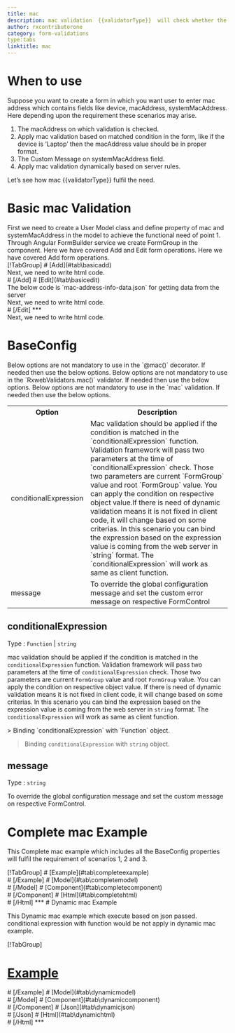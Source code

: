 ```yaml
---
title: mac
description: mac validation  {{validatorType}}  will check whether the value entered is a valid mac address.
author: rxcontributorone
category: form-validations
type:tabs
linktitle: mac
---
```

# When to use
Suppose you want to create a form in which you want user to enter mac address  which contains fields like device, macAddress, systemMacAddress. Here depending upon the requirement these scenarios may arise.
<ol class='showHideElement'>
	<li>The macAddress on which validation is checked.</li>
    <li>Apply mac validation based on matched condition in the form, like if the device  is ‘Laptop’ then the macAddress value should be in proper format.</li>
    <li>The Custom Message on systemMacAddress field.</li>
    <data-scope scope="['decorator','validator']">
	<li>Apply mac validation dynamically based on server rules.</li>
    </data-scope>
</ol>
Let’s see how mac {{validatorType}} fulfil the need.

# Basic mac Validation
<data-scope scope="['decorator','template-driven-directives','template-driven-decorators']">
First we need to create a User Model class and define property of mac and systemMacAddress in the model to achieve the functional need of point 1.
<div component="app-code" key="mac-add-model"></div> 
</data-scope>
Through Angular FormBuilder service we create FormGroup in the component.
<data-scope scope="['decorator']">
Here we have covered Add and Edit form operations. 
</data-scope>

<data-scope scope="['validator','template-driven-directives','template-driven-decorators']">
Here we have covered Add form operations. 
</data-scope>

<data-scope scope="['decorator']">
<div component="app-tabs" key="basic-operations"></div>
[!TabGroup]
# [Add](#tab\basicadd)
<div component="app-code" key="mac-add-component"></div> 
Next, we need to write html code.
<div component="app-code" key="mac-add-html"></div> 
<div component="app-example-runner" ref-component="app-mac-add"></div>
# [/Add]
# [Edit](#tab\basicedit)
<div component="app-code" key="mac-edit-component"></div>
The below code is `mac-address-info-data.json` for getting data from the server 
<div component="app-code" key="mac-edit-json"></div> 
Next, we need to write html code.
<div component="app-code" key="mac-edit-html"></div> 
<div component="app-example-runner" ref-component="app-mac-edit"></div>
# [/Edit]
***
</data-scope>

<data-scope scope="['validator','template-driven-directives','template-driven-decorators']">
<div component="app-code" key="mac-add-component"></div> 
Next, we need to write html code.
<div component="app-code" key="mac-add-html"></div> 
<div component="app-example-runner" ref-component="app-mac-add"></div>
</data-scope>

# BaseConfig
<data-scope scope="['decorator']">
Below options are not mandatory to use in the `@mac()` decorator. If needed then use the below options.
</data-scope>

<data-scope scope="['validator']">
Below options are not mandatory to use in the `RxwebValidators.mac()` validator. If needed then use the below options.
</data-scope>

<data-scope scope="['template-driven-directives','template-driven-decorators']">
Below options are not mandatory to use in the `mac` validation. If needed then use the below options.
</data-scope>

<table class="table table-bordered table-striped showHideElement">
<tr><th>Option</th><th>Description</th></tr>
<tr><td><a   (click)='scrollTo("#conditionalExpression")' title="conditionalExpression">conditionalExpression</a></td><td>Mac validation should be applied if the condition is matched in the `conditionalExpression` function. Validation framework will pass two parameters at the time of `conditionalExpression` check. Those two parameters are current `FormGroup` value and root `FormGroup` value. You can apply the condition on respective object value.If there is need of dynamic validation means it is not fixed in client code, it will change based on some criterias. In this scenario you can bind the expression based on the expression value is coming from the web server in `string` format. The `conditionalExpression` will work as same as client function.</td></tr>
<tr><td><a  (click)='scrollTo("#message")' title="message">message</a></td><td>To override the global configuration message and set the custom error message on respective FormControl</td></tr>
</table>

## conditionalExpression 
Type :  `Function`  |  `string` 

mac validation should be applied if the condition is matched in the `conditionalExpression` function. Validation framework will pass two parameters at the time of `conditionalExpression` check. Those two parameters are current `FormGroup` value and root `FormGroup` value. You can apply the condition on respective object value.
If there is need of dynamic validation means it is not fixed in client code, it will change based on some criterias. In this scenario you can bind the expression based on the expression value is coming from the web server in `string` format. The `conditionalExpression` will work as same as client function.
 
<data-scope scope="['validator','decorator']"> 
> Binding `conditionalExpression` with `Function` object.
<div component="app-code" key="mac-conditionalExpressionExampleFunction-model"></div> 
</data-scope>

> Binding `conditionalExpression` with `string` object.
<div component="app-code" key="mac-conditionalExpressionExampleString-model"></div> 

<div component="app-example-runner" ref-component="app-mac-conditionalExpression" title="mac {{validatorType}} with conditionalExpression" key="conditionalExpression"></div>

## message
Type :  `string` 

To override the global configuration message and set the custom message on respective FormControl.

<div component="app-code" key="mac-messageExample-model"></div> 
<div component="app-example-runner" ref-component="app-mac-message" title="mac {{validatorType}} with message" key="message"></div>

# Complete mac Example

This Complete mac example which includes all the BaseConfig properties will fulfil the requirement of scenarios 1, 2 and 3.

<div component="app-tabs" key="complete"></div>
[!TabGroup]
# [Example](#tab\completeexample)
<div component="app-example-runner" ref-component="app-mac-complete"></div>
# [/Example]
<data-scope scope="['decorator','template-driven-directives','template-driven-decorators']">
# [Model](#tab\completemodel)
<div component="app-code" key="mac-complete-model"></div>
# [/Model]
</data-scope>
# [Component](#tab\completecomponent)
<div component="app-code" key="mac-complete-component"></div> 
# [/Component]
# [Html](#tab\completehtml)
<div component="app-code" key="mac-complete-html"></div> 
# [/Html]
***

<data-scope scope="['decorator','validator']">
# Dynamic mac Example

This Dynamic mac example which execute based on json passed. conditional expression with function would be not apply in dynamic mac example. 

<div component="app-tabs" key="dynamic"></div>

[!TabGroup]
# [Example](#tab\dynamicexample)
<div component="app-example-runner" ref-component="app-mac-dynamic"></div>
# [/Example]
<data-scope scope="['decorator']">
# [Model](#tab\dynamicmodel)
<div component="app-code" key="mac-dynamic-model"></div>
# [/Model]
</data-scope>
# [Component](#tab\dynamiccomponent)
<div component="app-code" key="mac-dynamic-component"></div>
# [/Component]
# [Json](#tab\dynamicjson)
<div component="app-code" key="mac-dynamic-json"></div>
# [/Json]
# [Html](#tab\dynamichtml)
<div component="app-code" key="mac-dynamic-html"></div> 
# [/Html]
***
</data-scope>

